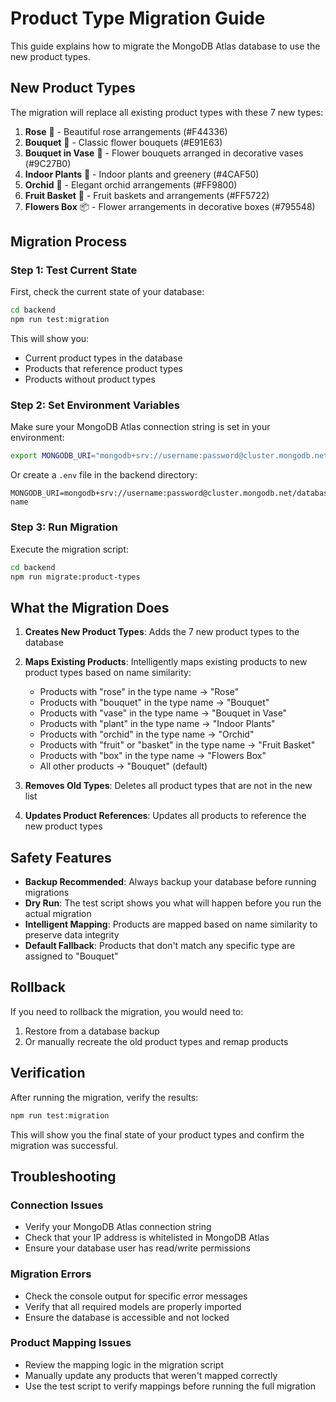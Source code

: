 # Product Type Migration Guide

This guide explains how to migrate the MongoDB Atlas database to use the new product types.

## New Product Types

The migration will replace all existing product types with these 7 new types:

1. **Rose** 🌹 - Beautiful rose arrangements (#F44336)
2. **Bouquet** 💐 - Classic flower bouquets (#E91E63)
3. **Bouquet in Vase** 🏺 - Flower bouquets arranged in decorative vases (#9C27B0)
4. **Indoor Plants** 🌱 - Indoor plants and greenery (#4CAF50)
5. **Orchid** 🌸 - Elegant orchid arrangements (#FF9800)
6. **Fruit Basket** 🍎 - Fruit baskets and arrangements (#FF5722)
7. **Flowers Box** 📦 - Flower arrangements in decorative boxes (#795548)

## Migration Process

### Step 1: Test Current State

First, check the current state of your database:

```bash
cd backend
npm run test:migration
```

This will show you:
- Current product types in the database
- Products that reference product types
- Products without product types

### Step 2: Set Environment Variables

Make sure your MongoDB Atlas connection string is set in your environment:

```bash
export MONGODB_URI="mongodb+srv://username:password@cluster.mongodb.net/database-name"
```

Or create a `.env` file in the backend directory:

```
MONGODB_URI=mongodb+srv://username:password@cluster.mongodb.net/database-name
```

### Step 3: Run Migration

Execute the migration script:

```bash
cd backend
npm run migrate:product-types
```

## What the Migration Does

1. **Creates New Product Types**: Adds the 7 new product types to the database
2. **Maps Existing Products**: Intelligently maps existing products to new product types based on name similarity:
   - Products with "rose" in the type name → "Rose"
   - Products with "bouquet" in the type name → "Bouquet"
   - Products with "vase" in the type name → "Bouquet in Vase"
   - Products with "plant" in the type name → "Indoor Plants"
   - Products with "orchid" in the type name → "Orchid"
   - Products with "fruit" or "basket" in the type name → "Fruit Basket"
   - Products with "box" in the type name → "Flowers Box"
   - All other products → "Bouquet" (default)

3. **Removes Old Types**: Deletes all product types that are not in the new list
4. **Updates Product References**: Updates all products to reference the new product types

## Safety Features

- **Backup Recommended**: Always backup your database before running migrations
- **Dry Run**: The test script shows you what will happen before you run the actual migration
- **Intelligent Mapping**: Products are mapped based on name similarity to preserve data integrity
- **Default Fallback**: Products that don't match any specific type are assigned to "Bouquet"

## Rollback

If you need to rollback the migration, you would need to:
1. Restore from a database backup
2. Or manually recreate the old product types and remap products

## Verification

After running the migration, verify the results:

```bash
npm run test:migration
```

This will show you the final state of your product types and confirm the migration was successful.

## Troubleshooting

### Connection Issues
- Verify your MongoDB Atlas connection string
- Check that your IP address is whitelisted in MongoDB Atlas
- Ensure your database user has read/write permissions

### Migration Errors
- Check the console output for specific error messages
- Verify that all required models are properly imported
- Ensure the database is accessible and not locked

### Product Mapping Issues
- Review the mapping logic in the migration script
- Manually update any products that weren't mapped correctly
- Use the test script to verify mappings before running the full migration

